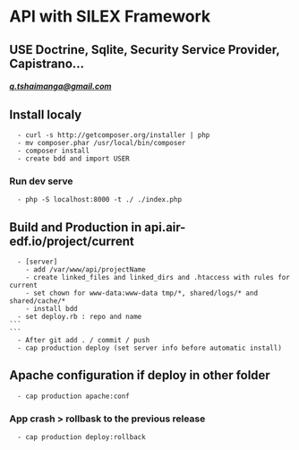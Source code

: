 # API with SILEX Framework

## USE Doctrine, Sqlite, Security Service Provider, Capistrano...
##### q.tshaimanga@gmail.com

## Install localy
````
  - curl -s http://getcomposer.org/installer | php
  - mv composer.phar /usr/local/bin/composer
  - composer install
  - create bdd and import USER
````

### Run dev serve
````
  - php -S localhost:8000 -t ./ ./index.php
````

## Build and Production in api.air-edf.io/project/current
````
  - [server]
    - add /var/www/api/projectName
    - create linked_files and linked_dirs and .htaccess with rules for current
    - set chown for www-data:www-data tmp/*, shared/logs/* and shared/cache/*
    - install bdd
  - set deploy.rb : repo and name
```
```
  - After git add . / commit / push
  - cap production deploy (set server info before automatic install)
````

## Apache configuration if deploy in other folder
````
  - cap production apache:conf  
````

### App crash > rollbask to the previous release
````
  - cap production deploy:rollback
````




<!--
Ré-installer pour interaction.io, copier bdd, copier UserBundle
Rendre plus generique le role user dans bdd.sqlite, importer download bundle
Ré-installer le front
-->
